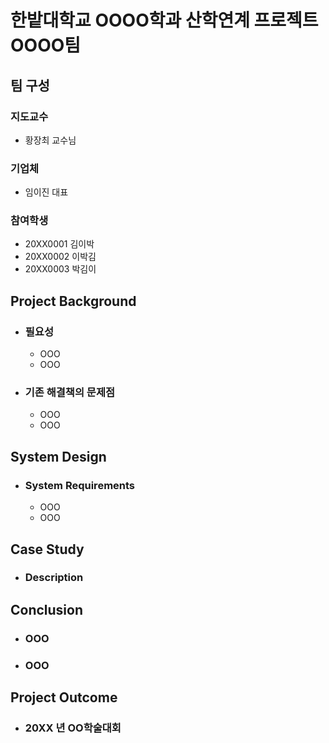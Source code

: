 # 한밭대학교 OOOO학과 산학연계 프로젝트 OOOO팀

## **팀 구성**
### 지도교수
 - 황장최 교수님

### 기업체 
 - 임이진 대표

### 참여학생
 - 20XX0001 김이박 
 - 20XX0002 이박김
 - 20XX0003 박김이

## Project Background
- ### 필요성
  - OOO
  - OOO
- ### 기존 해결책의 문제점
  - OOO
  - OOO
  
## System Design
  - ### System Requirements
    - OOO
    - OOO
    
## Case Study
  - ### Description
  
  
## Conclusion
  - ### OOO
  - ### OOO
  
## Project Outcome
- ### 20XX 년 OO학술대회 
